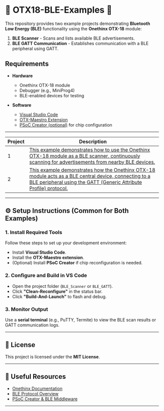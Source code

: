 # 🚀 OTX18-BLE-Examples 🚀

This repository provides two example projects demonstrating **Bluetooth Low Energy (BLE)** functionality using the **Onethinx OTX-18** module:

1. **BLE Scanner** - Scans and lists available BLE advertisements.
2. **BLE GATT Communication** - Establishes communication with a BLE peripheral using GATT.

## Requirements

- **Hardware**
  - Onethinx OTX-18 module
  - Debugger (e.g., MiniProg4)
  - BLE-enabled devices for testing

- **Software**
  - [Visual Studio Code](https://code.visualstudio.com/)
  - [OTX-Maestro Extension](https://github.com/onethinx/OTX-Maestro)
  - [PSoC Creator (optional)](https://www.infineon.com/cms/en/design-support/tools/sdk/psoc-creator/) for chip configuration

---

| Project | Description                                                                                     |
|------|-------------------------------------------------------------------------------------------------|
| 1    | [This example demonstrates how to use the Onethinx OTX-18 module as a BLE scanner, continuously scanning for advertisements from nearby BLE devices.](BLE-scan-example)                                    |
| 2    | [This example demonstrates how the Onethinx OTX-18 module acts as a BLE central device, connecting to a BLE peripheral using the GATT (Generic Attribute Profile) protocol.](BLE-example)  |


---

## ⚙️ Setup Instructions (Common for Both Examples)

### 1. Install Required Tools
Follow these steps to set up your development environment:
- Install **Visual Studio Code**.
- Install the **OTX-Maestro extension**.
- (Optional) Install **PSoC Creator** if chip reconfiguration is needed.

### 2. Configure and Build in VS Code
- Open the project folder (`BLE_Scanner` or `BLE_GATT`).
- Click **"Clean-Reconfigure"** in the status bar.
- Click **"Build-And-Launch"** to flash and debug.

### 3. Monitor Output
Use a **serial terminal** (e.g., PuTTY, Termite) to view the BLE scan results or GATT communication logs.

---

## 🐝 License

This project is licensed under the **MIT License**.

---

## 🔗 Useful Resources
- [Onethinx Documentation](https://github.com/onethinx/)
- [BLE Protocol Overview](https://www.bluetooth.com/specifications/gatt/)
- [PSoC Creator & BLE Middleware](https://www.infineon.com/cms/en/design-support/tools/sdk/psoc-creator/)

---

